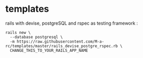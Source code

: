 # templates

rails with devise, postgreSQL and rspec as testing framework :

```
rails new \
  --database postgresql \
  -m https://raw.githubusercontent.com/M-a-rc/templates/master/rails_devise_postgre_rspec.rb \
  CHANGE_THIS_TO_YOUR_RAILS_APP_NAME
```
